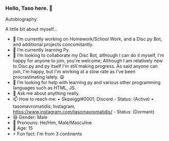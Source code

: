 ### Hello, Taso here. 👋

Autobiography: 

A little bit about myself...

- 🔭 I’m currently working on Homework/School Work, and a Disc.py Bot, and additional projects concomitantly.
- 🌱 I’m currently learning Py.
- 👯 I’m looking to collaborate my Disc Bot, although I can do it myself, I'm happy for anyone to join, you're welcome; Although I am relatively new to Disc.py and py itself I'm still making progress. As said anyone can join, I'm happy, but I'm working at a slow rate as I've been procrastinating lately. 😩
- 🤔 I’m looking for help with learning py and various other programming languages such as HTML, JS.
- 💬 Ask me about anything really.
- 📫 How to reach me: 
  • Skqwiggl#0001; Discord - Status: (Active)
  • tasomavromatidis; Instagram, https://www.instagram.com/tasomavromatidis/ - Status: (Dormant)
- 😄 Gender: Male
- 🎩 Pronouns: He/Him, Male/Masculine
- 🎂 Age: 15
- ⚡ Fun fact: I'm from 3 continents
